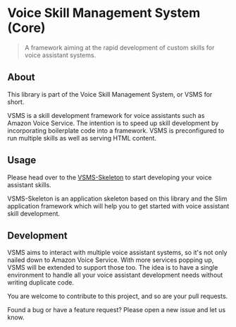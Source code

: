 # Voice Skill Management System (Core)

> A framework aiming at the rapid development of custom skills for voice assistant systems.
 
## About
This library is part of the Voice Skill Management System, or VSMS for short. 

VSMS is a skill development framework for voice assistants such as Amazon Voice Service. The intention is to speed up 
skill development by incorporating boilerplate code into a framework. VSMS is preconfigured to run multiple skills
as well as serving HTML content.    

## Usage
Please head over to the [VSMS-Skeleton](https://github.com/internetofvoice/vsms-skeleton)
to start developing your voice assistant skills. 

VSMS-Skeleton is an application skeleton based on this library and the Slim application framework 
which will help you to get started with voice assistant skill development.


## Development
VSMS aims to interact with multiple voice assistant systems, so it's not only nailed down to Amazon Voice Service. 
With more services popping up, VSMS will be extended to support those too. The idea is to have a single environment 
to handle all your voice assistant development needs without writing duplicate code.

You are welcome to contribute to this project, and so are your pull requests.

Found a bug or have a feature request? Please open a new issue and let us know.
